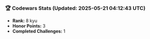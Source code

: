 ### 🏆 Codewars Stats (Updated: 2025-05-21 04:12:43 UTC)

- **Rank:** 8 kyu
- **Honor Points:** 3
- **Completed Challenges:** 1
